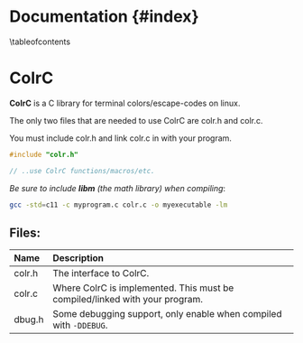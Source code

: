 # Documentation {#index}
\tableofcontents
# ColrC
**ColrC** is a C library for terminal colors/escape-codes on linux.

The only two files that are needed to use ColrC are colr.h and colr.c.

You must include colr.h and link colr.c in with your
program.
```c
#include "colr.h"

// ..use ColrC functions/macros/etc.
```
*Be sure to include **libm** (the math library) when compiling*:
```bash
gcc -std=c11 -c myprogram.c colr.c -o myexecutable -lm
```

## Files:

Name   | Description
:----- | :---------------------------------------------
colr.h | The interface to ColrC.
colr.c | Where ColrC is implemented. This must be compiled/linked with your program.
dbug.h | Some debugging support, only enable when compiled with `-DDEBUG`.
